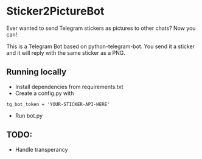 # Sticker2PictureBot

Ever wanted to send Telegram stickers as pictures to other chats? Now you can!

This is a Telegram Bot based on python-telegram-bot. You send it a sticker and it will reply with the same sticker as a PNG.


## Running locally

- Install dependencies from requirements.txt
- Create a config.py with 

<pre><code>tg_bot_token = 'YOUR-STICKER-API-HERE'</code></pre>

- Run bot.py


## TODO:

- Handle transperancy
